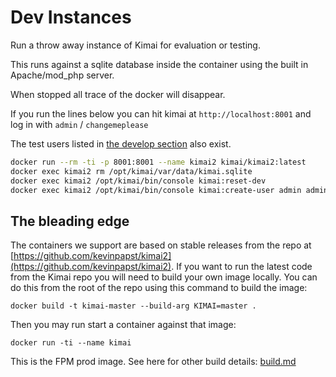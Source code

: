 # Dev Instances

Run a throw away instance of Kimai for evaluation or testing.

This runs against a sqlite database inside the container using the built in Apache/mod_php server.

When stopped all trace of the docker will disappear.

If you run the lines below you can hit kimai at `http://localhost:8001` and log in with `admin` / `changemeplease`

The test users listed in [the develop section](https://www.kimai.org/documentation/installation.html) also exist.

```bash
docker run --rm -ti -p 8001:8001 --name kimai2 kimai/kimai2:latest
docker exec kimai2 rm /opt/kimai/var/data/kimai.sqlite
docker exec kimai2 /opt/kimai/bin/console kimai:reset-dev
docker exec kimai2 /opt/kimai/bin/console kimai:create-user admin admin@example.com ROLE_SUPER_ADMIN changemeplease
```

## The bleading edge

The containers we support are based on stable releases from the repo at
[https://github.com/kevinpapst/kimai2](https://github.com/kevinpapst/kimai2).
If you want to run the latest code from the Kimai repo you will need to build
your own image locally. You can do this from the root of the repo using this
command to build the image:

    docker build -t kimai-master --build-arg KIMAI=master .

Then you may run start a container against that image:

    docker run -ti --name kimai

This is the FPM prod image. See here for other build details: [build.md](build.md)
